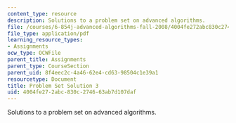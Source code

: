 ```yaml
---
content_type: resource
description: Solutions to a problem set on advanced algorithms.
file: /courses/6-854j-advanced-algorithms-fall-2008/4004fe272abc830c274663ab7d107daf_solution3.pdf
file_type: application/pdf
learning_resource_types:
- Assignments
ocw_type: OCWFile
parent_title: Assignments
parent_type: CourseSection
parent_uid: 8f4eec2c-4a46-62e4-cd63-98504c1e39a1
resourcetype: Document
title: Problem Set Solution 3
uid: 4004fe27-2abc-830c-2746-63ab7d107daf
---
```

Solutions to a problem set on advanced algorithms.

